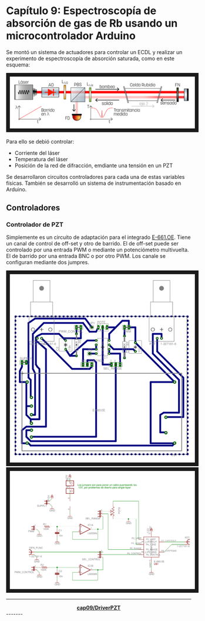 # Capítulo 9: Espectroscopía de absorción de gas de Rb usando un microcontrolador Arduino

Se montó un sistema de actuadores para controlar un ECDL y realizar un experimento de espectroscopía de absorción saturada, como en este esquema:

<img src="esquema.png" alt="IMAGE ALT TEXT HERE"  border="10" />


Para ello se debió controlar:
  - Corriente del láser
  - Temperatura del láser
  - Posición de la red de difracción, emdiante una tensión en un PZT

Se desarrollaron circuitos controladores para cada una de estas variables físicas. También se desarrolló un sistema de instrumentación basado en Arduino.

## Controladores

### Controlador de PZT

Simplemente es un circuito de adaptación para el integrado [E-661.OE](hojas_de_datos/e-660_userpz45e223.pdf). Tiene un canal de control de off-set y otro de barrido.
El de off-set puede ser controlado por una entrada PWM  o mediante un potenciómetro multivuelta.
El de barrido por una entrada BNC o por otro PWM. Los canale se configuran mediante dos jumpres.

<img src="DriverPZT_brd.png" alt="IMAGE ALT TEXT HERE"  border="10" />
<img src="DriverPZT_sch.png" alt="IMAGE ALT TEXT HERE"  border="10" />


-------
<center>
<strong>
<a href="cap09/DriverPZT">cap09/DriverPZT</a>
</strong>
</center>
-------
